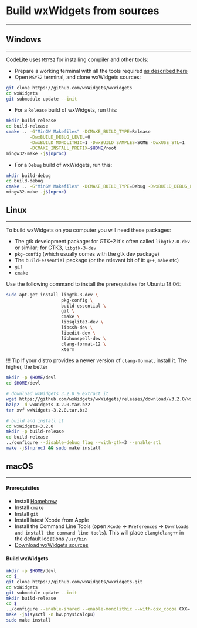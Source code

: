 # Build wxWidgets from sources
---

## Windows
---

CodeLite uses `MSYS2` for installing compiler and other tools:

- Prepare a working terminal with all the tools required [as described here][4]
- Open `MSYS2` terminal, and clone wxWidgets sources:

```bash
git clone https://github.com/wxWidgets/wxWidgets
cd wxWidgets
git submodule update --init
```

- For a `Release` build of wxWidgets, run this:

```bash
mkdir build-release
cd build-release
cmake .. -G"MinGW Makefiles" -DCMAKE_BUILD_TYPE=Release                 \
         -DwxBUILD_DEBUG_LEVEL=0                                        \
         -DwxBUILD_MONOLITHIC=1 -DwxBUILD_SAMPLES=SOME -DwxUSE_STL=1    \
         -DCMAKE_INSTALL_PREFIX=$HOME/root
mingw32-make -j$(nproc)
```

- For a `Debug` build of wxWidgets, run this:

```bash
mkdir build-debug
cd build-debug
cmake .. -G"MinGW Makefiles" -DCMAKE_BUILD_TYPE=Debug -DwxBUILD_DEBUG_LEVEL=1
mingw32-make -j$(nproc)
```

## Linux
---

To build wxWidgets on you computer you will need these packages:

- The gtk development package: for GTK+2 it's often called `libgtk2.0-dev` or similar; for GTK3, `libgtk-3-dev`
- `pkg-config` (which usually comes with the gtk dev package)
- The `build-essential` package (or the relevant bit of it: `g++`, `make` etc)
- `git`
- `cmake`

Use the following command to install the prerequisites for Ubuntu 18.04:

```bash
sudo apt-get install libgtk-3-dev \
                     pkg-config \
                     build-essential \
                     git \
                     cmake \
                     libsqlite3-dev \
                     libssh-dev \
                     libedit-dev \
                     libhunspell-dev \
                     clang-format-12 \
                     xterm
```

!!! Tip
    If your distro provides a newer version of `clang-format`, install it. The higher, the better

```bash
mkdir -p $HOME/devl
cd $HOME/devl

# download wxWidgets 3.2.0 & extract it
wget https://github.com/wxWidgets/wxWidgets/releases/download/v3.2.0/wxWidgets-3.2.0.tar.bz2
bzip2 -d wxWidgets-3.2.0.tar.bz2
tar xvf wxWidgets-3.2.0.tar.bz2

# build and install it
cd wxWidgets-3.2.0
mkdir -p build-release
cd build-release
../configure --disable-debug_flag --with-gtk=3 --enable-stl
make -j$(nproc) && sudo make install
```

## macOS
---

#### Prerequisites

- Install [Homebrew][1]
- Install `cmake`
- Install `git`
- Install latest Xcode from Apple
- Install the Command Line Tools (open `Xcode` &#8594;  `Preferences` &#8594;  `Downloads and install the command line tools`). This will place `clang`/`clang++` in the default locations `/usr/bin`
- [Download wxWidgets sources][2]

#### Build wxWidgets

```bash
mkdir -p $HOME/devl
cd $_
git clone https://github.com/wxWidgets/wxWidgets.git
cd wxWidgets
git submodule update --init
mkdir build-release
cd $_
../configure --enable-shared --enable-monolithic --with-osx_cocoa CXX='clang++ -std=c++17 -stdlib=libc++' CC=clang --disable-debug --disable-mediactrl --enable-stl --with-libtiff=no --enable-utf8
make -j$(sysctl -n hw.physicalcpu)
sudo make install
```

 [1]: https://brew.sh/
 [2]: https://wxwidgets.org/downloads/
 [3]: https://www.wxwidgets.org/downloads
 [4]: /build/mingw_builds/#prepare-a-working-environment
